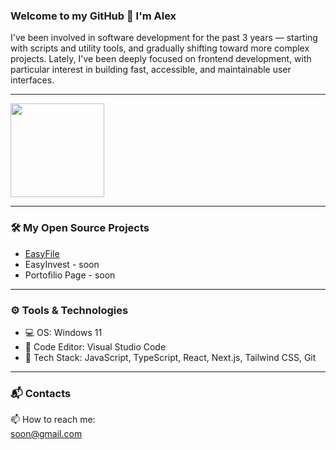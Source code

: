 ### Welcome to my GitHub 👋 I'm Alex
<p>I've been involved in software development for the past 3 years — starting with scripts and utility tools, and gradually shifting toward more complex projects. Lately, I've been deeply focused on frontend development, with particular interest in building fast, accessible, and maintainable user interfaces.</p>

---

<p align='left'>
   <a href="https://github.com/alex-bodn/github-readme-stats">
      <img height="150" src="https://github-readme-stats.vercel.app/api/top-langs/?username=alex-bodn&layout=compact&theme=tokyonight" />
   </a>
</p>

---

### 🛠 My Open Source Projects

- [EasyFile](https://easyfile.vercel.app/)
- EasyInvest - soon
- Portofilio Page - soon

---

### ⚙️ Tools & Technologies

- 💻 OS: Windows 11  
- 🧩 Code Editor: Visual Studio Code  
- 🧠 Tech Stack: JavaScript, TypeScript, React, Next.js, Tailwind CSS, Git

---

### 📬 Contacts

📫 How to reach me:  
<a href="mailto:soon@gmail.com">soon@gmail.com</a>
